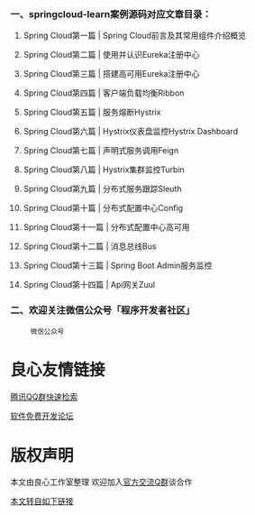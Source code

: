 ### 一、springcloud-learn案例源码对应文章目录：

1.  Spring Cloud第一篇 | Spring Cloud前言及其常用组件介绍概览 

2.  Spring Cloud第二篇 | 使用并认识Eureka注册中心 
 
3.  Spring Cloud第三篇 | 搭建高可用Eureka注册中心 

4.  Spring Cloud第四篇 | 客户端负载均衡Ribbon 

5.  Spring Cloud第五篇 | 服务熔断Hystrix 

6.  Spring Cloud第六篇 | Hystrix仪表盘监控Hystrix Dashboard 

7.  Spring Cloud第七篇 | 声明式服务调用Feign 

8.  Spring Cloud第八篇 | Hystrix集群监控Turbin 

9.  Spring Cloud第九篇 | 分布式服务跟踪Sleuth 

10.  Spring Cloud第十篇 | 分布式配置中心Config 

11.  Spring Cloud第十一篇 | 分布式配置中心高可用 

12.  Spring Cloud第十二篇 | 消息总线Bus 

13.  Spring Cloud第十三篇 | Spring Boot Admin服务监控 

14.  Spring Cloud第十四篇 | Api网关Zuul 

### 二、欢迎关注微信公众号「程序开发者社区」
 
	 
         微信公众号 
           
     
 


 # 良心友情链接

[腾讯QQ群快速检索](http://u.720life.cn/s/8cf73f7c)

[软件免费开发论坛](http://u.720life.cn/s/bbb01dc0)

# 版权声明 

本文由良心工作室整理 欢迎加入[官方交流Q群](https://u.720life.cn/s/f2316816)谈合作

[本文转自如下链接](http://u.720life.cn/g/2e71d0f0a5c601172267ba20d3a43c6e18e117873c7d2ee22b7baf0ca6e7bf87e5061881c20549a731b4543d5f7d954043ec6a43c6c66e436b845e4e3852b3c2e8a5a7073564c5e7cb141c1d54a3bf97)